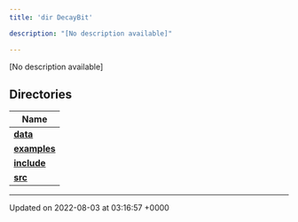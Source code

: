 ```yaml
---
title: 'dir DecayBit'

description: "[No description available]"

---
```







[No description available]

## Directories

| Name           |
| -------------- |
| **[data](/documentation/code/gambit_sphinx/files/dir_8fe997977ddeb46c2d5a9c45a7a327f9/#dir-data)**  |
| **[examples](/documentation/code/gambit_sphinx/files/dir_f7f1c49d68d0e9e50a92e471faebf0d2/#dir-examples)**  |
| **[include](/documentation/code/gambit_sphinx/files/dir_3afb9e2f400de8c7e9b605282e1c5dea/#dir-include)**  |
| **[src](/documentation/code/gambit_sphinx/files/dir_6418f39ebee91d99489cd9378d83f0ed/#dir-src)**  |






-------------------------------

Updated on 2022-08-03 at 03:16:57 +0000
